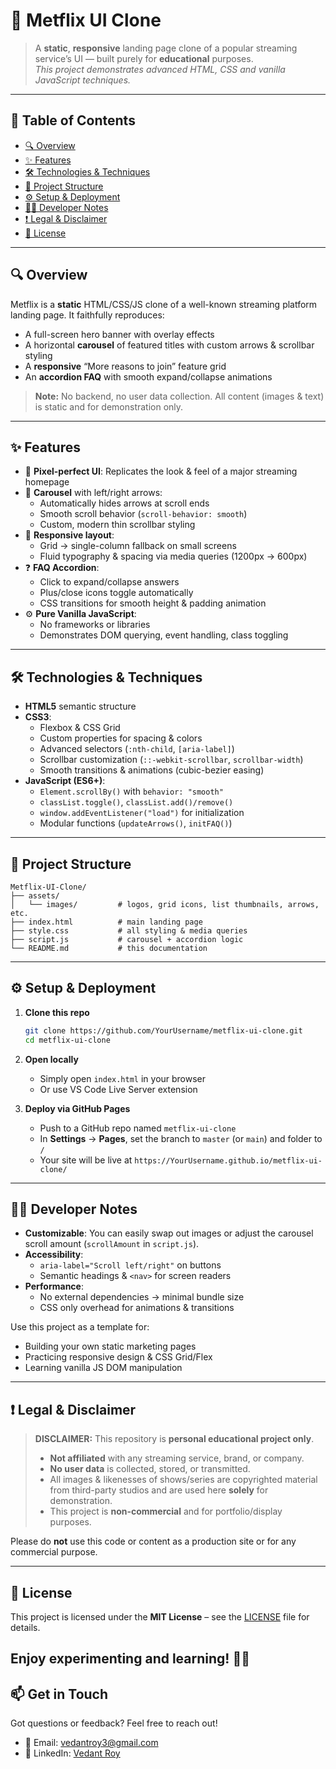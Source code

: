 
# 🚀 Metflix UI Clone

> A **static**, **responsive** landing page clone of a popular streaming service’s UI — built purely for **educational** purposes.  
> _This project demonstrates advanced HTML, CSS and vanilla JavaScript techniques._  

---

## 📖 Table of Contents

- [🔍 Overview](#-overview)  
- [✨ Features](#-features)  
- [🛠️ Technologies & Techniques](#️-technologies--techniques)  
- [📂 Project Structure](#-project-structure)  
- [⚙️ Setup & Deployment](#️-setup--deployment)  
- [🧑‍💻 Developer Notes](#️-developer-notes)  
- [❗ Legal & Disclaimer](#-legal--disclaimer)  
- [📜 License](#-license)  

---

## 🔍 Overview

Metflix is a **static** HTML/CSS/JS clone of a well-known streaming platform landing page. It faithfully reproduces:

- A full-screen hero banner with overlay effects  
- A horizontal **carousel** of featured titles with custom arrows & scrollbar styling  
- A **responsive** “More reasons to join” feature grid  
- An **accordion FAQ** with smooth expand/collapse animations  

> **Note:** No backend, no user data collection. All content (images & text) is static and for demonstration only.

---

## ✨ Features

- 🎨 **Pixel-perfect UI**: Replicates the look & feel of a major streaming homepage  
- 🔄 **Carousel** with left/right arrows:  
  - Automatically hides arrows at scroll ends  
  - Smooth scroll behavior (`scroll-behavior: smooth`)  
  - Custom, modern thin scrollbar styling  
- 📐 **Responsive layout**:  
  - Grid → single-column fallback on small screens  
  - Fluid typography & spacing via media queries (1200px → 600px)  
- ❓ **FAQ Accordion**:  
  - Click to expand/collapse answers  
  - Plus/close icons toggle automatically  
  - CSS transitions for smooth height & padding animation  
- ⚙️ **Pure Vanilla JavaScript**:  
  - No frameworks or libraries  
  - Demonstrates DOM querying, event handling, class toggling  

---

## 🛠️ Technologies & Techniques

- **HTML5** semantic structure  
- **CSS3**:  
  - Flexbox & CSS Grid  
  - Custom properties for spacing & colors  
  - Advanced selectors (`:nth-child`, `[aria-label]`)  
  - Scrollbar customization (`::-webkit-scrollbar`, `scrollbar-width`)  
  - Smooth transitions & animations (cubic-bezier easing)  
- **JavaScript (ES6+)**:  
  - `Element.scrollBy()` with `behavior: "smooth"`  
  - `classList.toggle()`, `classList.add()/remove()`  
  - `window.addEventListener("load")` for initialization  
  - Modular functions (`updateArrows()`, `initFAQ()`)  

---

## 📂 Project Structure

```
Metflix-UI-Clone/
├── assets/
│   └── images/         # logos, grid icons, list thumbnails, arrows, etc.
├── index.html          # main landing page
├── style.css           # all styling & media queries
├── script.js           # carousel + accordion logic
└── README.md           # this documentation
```

---

## ⚙️ Setup & Deployment

1. **Clone this repo**  
   ```bash
   git clone https://github.com/YourUsername/metflix-ui-clone.git
   cd metflix-ui-clone
   ```

2. **Open locally**  
   - Simply open `index.html` in your browser  
   - Or use VS Code Live Server extension  

3. **Deploy via GitHub Pages**  
   - Push to a GitHub repo named `metflix-ui-clone`  
   - In **Settings** → **Pages**, set the branch to `master` (or `main`) and folder to `/`  
   - Your site will be live at `https://YourUsername.github.io/metflix-ui-clone/`

---

## 🧑‍💻 Developer Notes

- **Customizable**: You can easily swap out images or adjust the carousel scroll amount (`scrollAmount` in `script.js`).  
- **Accessibility**:  
  - `aria-label="Scroll left/right"` on buttons  
  - Semantic headings & `<nav>` for screen readers  
- **Performance**:  
  - No external dependencies → minimal bundle size  
  - CSS only overhead for animations & transitions  

Use this project as a template for:
- Building your own static marketing pages  
- Practicing responsive design & CSS Grid/Flex  
- Learning vanilla JS DOM manipulation  

---

## ❗ Legal & Disclaimer

> **DISCLAIMER:** This repository is **personal educational project only**.  
> - **Not affiliated** with any streaming service, brand, or company.  
> - **No user data** is collected, stored, or transmitted.  
> - All images & likenesses of shows/series are copyrighted material from third-party studios and are used here **solely** for demonstration.  
> - This project is **non-commercial** and for portfolio/display purposes.

Please do **not** use this code or content as a production site or for any commercial purpose.

---

## 📜 License

This project is licensed under the **MIT License** – see the [LICENSE](LICENSE) file for details.  

Enjoy experimenting and learning! 🚀✨  
---

## 📫 Get in Touch

Got questions or feedback? Feel free to reach out!

- 📧 Email: [vedantroy3@gmail.com](mailto:vedantroy3@gmail.com)  
- 🔗 LinkedIn: [Vedant Roy](https://www.linkedin.com/in/vedant-roy-b58117227/)
